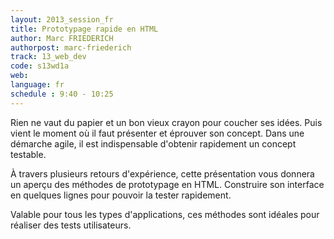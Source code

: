 ```yaml
---
layout: 2013_session_fr
title: Prototypage rapide en HTML
author: Marc FRIEDERICH
authorpost: marc-friederich
track: 13_web_dev
code: s13wd1a
web:
language: fr
schedule : 9:40 - 10:25
---
```


Rien ne vaut du papier et un bon vieux crayon pour coucher ses idées. Puis vient le moment où il faut présenter et éprouver son concept. Dans une démarche agile, il est indispensable d'obtenir rapidement un concept testable.

À travers plusieurs retours d'expérience, cette présentation vous donnera un aperçu des méthodes de prototypage en HTML. Construire son interface en quelques lignes pour pouvoir la tester rapidement.

Valable pour tous les types d'applications, ces méthodes sont idéales pour réaliser des tests utilisateurs.
